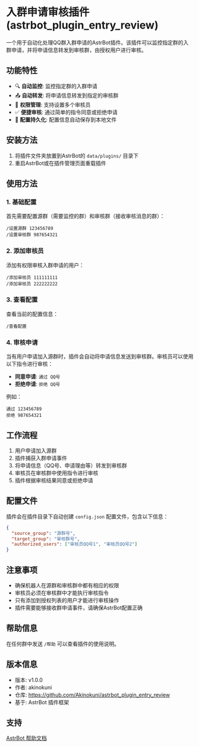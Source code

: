 # 入群申请审核插件 (astrbot_plugin_entry_review)

一个用于自动化处理QQ群入群申请的AstrBot插件。该插件可以监控指定群的入群申请，并将申请信息转发到审核群，由授权用户进行审核。

## 功能特性

- 🔍 **自动监控**: 监控指定群的入群申请
- 📤 **自动转发**: 将申请信息转发到指定的审核群
- 👥 **权限管理**: 支持设置多个审核员
- ✅ **便捷审核**: 通过简单的指令同意或拒绝申请
- 💾 **配置持久化**: 配置信息自动保存到本地文件

## 安装方法

1. 将插件文件夹放置到AstrBot的 `data/plugins/` 目录下
2. 重启AstrBot或在插件管理页面重载插件

## 使用方法

### 1. 基础配置

首先需要配置源群（需要监控的群）和审核群（接收审核消息的群）：

```
/设置源群 123456789
/设置审核群 987654321
```

### 2. 添加审核员

添加有权限审核入群申请的用户：

```
/添加审核员 111111111
/添加审核员 222222222
```

### 3. 查看配置

查看当前的配置信息：

```
/查看配置
```

### 4. 审核申请

当有用户申请加入源群时，插件会自动将申请信息发送到审核群。审核员可以使用以下指令进行审核：

- **同意申请**: `通过 QQ号`
- **拒绝申请**: `拒绝 QQ号`

例如：
```
通过 123456789
拒绝 987654321
```

## 工作流程

1. 用户申请加入源群
2. 插件捕获入群申请事件
3. 将申请信息（QQ号、申请理由等）转发到审核群
4. 审核员在审核群中使用指令进行审核
5. 插件根据审核结果同意或拒绝申请

## 配置文件

插件会在插件目录下自动创建 `config.json` 配置文件，包含以下信息：

```json
{
  "source_group": "源群号",
  "target_group": "审核群号",
  "authorized_users": ["审核员QQ号1", "审核员QQ号2"]
}
```

## 注意事项

- 确保机器人在源群和审核群中都有相应的权限
- 审核员必须在审核群中才能执行审核指令
- 只有添加到授权列表的用户才能进行审核操作
- 插件需要能够接收群申请事件，请确保AstrBot配置正确

## 帮助信息

在任何群中发送 `/帮助` 可以查看插件的使用说明。

## 版本信息

- 版本: v1.0.0
- 作者: akinokuni
- 仓库: https://github.com/Akinokuni/astrbot_plugin_entry_review
- 基于: AstrBot 插件框架

## 支持

[AstrBot 帮助文档](https://astrbot.app)
